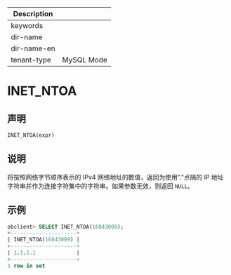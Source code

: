 | Description   |                 |
|---------------|-----------------|
| keywords      |                 |
| dir-name      |                 |
| dir-name-en   |                 |
| tenant-type   | MySQL Mode      |

# INET_NTOA

## 声明

```sql
INET_NTOA(expr)
```

## 说明

将按照网络字节顺序表示的 IPv4 网络地址的数值，返回为使用"."点隔的 IP 地址字符串并作为连接字符集中的字符串。如果参数无效，则返回 `NULL`。

## 示例

```sql
obclient> SELECT INET_NTOA(16843009);
+---------------------+
| INET_NTOA(16843009) |
+---------------------+
| 1.1.1.1             |
+---------------------+
1 row in set
```
